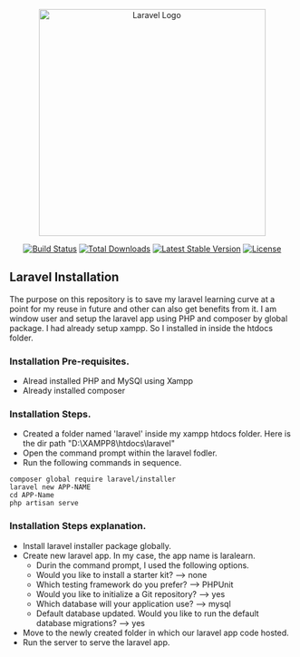 <p align="center">
    <a href="https://laravel.com" target="_blank">
        <img src="https://raw.githubusercontent.com/laravel/art/master/logo-lockup/5%20SVG/2%20CMYK/1%20Full%20Color/laravel-logolockup-cmyk-red.svg" width="400" alt="Laravel Logo">
    </a>
</p>

<p align="center">
    <a href="https://github.com/laravel/framework/actions"><img src="https://github.com/laravel/framework/workflows/tests/badge.svg" alt="Build Status"></a>
    <a href="https://packagist.org/packages/laravel/framework"><img src="https://img.shields.io/packagist/dt/laravel/framework" alt="Total Downloads"></a>
    <a href="https://packagist.org/packages/laravel/framework"><img src="https://img.shields.io/packagist/v/laravel/framework" alt="Latest Stable Version"></a>
    <a href="https://packagist.org/packages/laravel/framework"><img src="https://img.shields.io/packagist/l/laravel/framework" alt="License"></a>
</p>

## Laravel Installation

The purpose on this repository is to save my laravel learning curve at a point for my reuse in future and other can also get benefits from it.
I am window user and setup the laravel app using PHP and composer by global package. I had already setup xampp. So I installed in inside the htdocs folder.

### Installation Pre-requisites.

- Alread installed PHP and MySQl using Xampp
- Already installed composer

### Installation Steps.

- Created a folder named 'laravel' inside my xampp htdocs folder. Here is the dir path "D:\XAMPP8\htdocs\laravel"
- Open the command prompt within the laravel fodler.
- Run the following commands in sequence.

```
composer global require laravel/installer
laravel new APP-NAME
cd APP-Name
php artisan serve
```

### Installation Steps explanation.
- Install laravel installer package globally.
- Create new laravel app. In my case, the app name is laralearn.
    - Durin the command prompt, I used the following options.
    - Would you like to install a starter kit?                                            --> none
    - Which testing framework do you prefer?                                              --> PHPUnit
    - Would you like to initialize a Git repository?                                      --> yes
    - Which database will your application use?                                           --> mysql
    - Default database updated. Would you like to run the default database migrations?    --> yes
- Move to the newly created folder in which our laravel app code hosted.
- Run the server to serve the laravel app.



